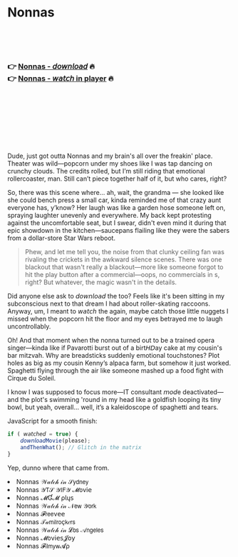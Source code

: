 <h1>Nonnas</h1>

<br><br><br>

<h3>👉 <a href="https://Garys-gansenouga1987.github.io/tnzjrnzero/">Nonnas - 𝘥𝘰𝘸𝘯𝘭𝘰𝘢𝘥</a> 🔥<br>
👉 <a href="https://Garys-gansenouga1987.github.io/tnzjrnzero/">Nonnas - 𝘸𝘢𝘵𝘤𝘩 in player</a> 🔥
</h3>



<br><br><br><br><br><br><br>


Dude, just got outta Nonnas and my brain's all over the freakin' place. Theater was wild—popcorn under my shoes like I was tap dancing on crunchy clouds. The credits rolled, but I’m still riding that emotional rollercoaster, man. Still can’t piece together half of it, but who cares, right?

So, there was this scene where… ah, wait, the grandma — she looked like she could bench press a small car, kinda reminded me of that crazy aunt everyone has, y’know? Her laugh was like a garden hose someone left on, spraying laughter unevenly and everywhere. My back kept protesting against the uncomfortable seat, but I swear, didn't even mind it during that epic showdown in the kitchen—saucepans flailing like they were the sabers from a dollar-store Star Wars reboot.

> Phew, and let me tell you, the noise from that clunky ceiling fan was rivaling the crickets in the awkward silence scenes. There was one blackout that wasn't really a blackout—more like someone forgot to hit the play button after a commercial—oops, no commercials in  s, right? But whatever, the magic wasn't in the details.

Did anyone else ask to 𝘥𝘰𝘸𝘯𝘭𝘰𝘢𝘥 the   too? Feels like it's been sitting in my subconscious next to that dream I had about roller-skating raccoons. Anyway, um, I meant to 𝘸𝘢𝘵𝘤𝘩 the   again, maybe catch those little nuggets I missed when the popcorn hit the floor and my eyes betrayed me to laugh uncontrollably.

Oh! And that moment when the nonna turned out to be a trained opera singer—kinda like if Pavarotti burst out of a birt𝘏𝘋ay cake at my cousin's bar mitzvah. Why are breadsticks suddenly emotional touchstones? Plot holes as big as my cousin Kenny’s alpaca farm, but somehow it just worked. Spaghetti flying through the air like someone mashed up a food fight with Cirque du Soleil.

I know I was supposed to focus more—IT consultant 𝘮𝘰𝘥e deactivated—and the plot's swimming 'round in my head like a goldfish looping its tiny bowl, but yeah, overall... well, it’s a kaleidoscope of spaghetti and tears.

JavaScript for a smooth finish:
```javascript
if ( 𝘸𝘢𝘵𝘤𝘩𝘦𝘥 = true) {
    𝘥𝘰𝘸𝘯𝘭𝘰𝘢𝘥Movie(please);
    andThenWhat(); // Glitch in the matrix
}
```
Yep, dunno where that came from.

<li>Nonnas 𝒲𝒶𝓉𝒸𝒽 𝒾𝓃 𝒮𝗒𝖽𝗇𝖾𝗒</li>
<li>Nonnas 𝒴𝖳𝒮 𝒴𝖨𝖥𝒴 𝓜𝗈ν𝗂𝖾</li>
<li>Nonnas 𝓜Ɠ𝓜 ρ𝗅ų𝗌</li>
<li>Nonnas 𝒲𝒶𝓉𝒸𝒽 𝒾𝓃 𝒩𝖾𝗐 𝒴𝗈𝗋𝗄</li>
<li>Nonnas 𝓕𝗋𝖾𝖾ν𝖾𝖾</li>
<li>Nonnas 𝒯𝒶𝗆𝗂𝗅𝗋𝗈ç𝗄𝑒𝗋𝗌</li>
<li>Nonnas 𝒲𝒶𝓉𝒸𝒽 𝒾𝓃 𝓛𝗈𝗌 𝒜𝗇𝗀𝖾𝗅𝖾𝗌</li>
<li>Nonnas 𝓜𝗈ν𝗂𝖾𝗌𝓙𝗈𝗒</li>
<li>Nonnas 𝓕𝗂𝗅𝗆𝗒𝗐𝓐ρ</li>
